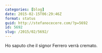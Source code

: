 ```yaml
---
categories: [blog]
date: 2015-02-15T06:29:46Z
format: status
guid: http://stefanocecere.com/?p=5692
id: 5692
slug: /2015/02/5692/
---
```


Ho saputo che il signor Ferrero verrà cremato.